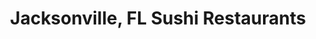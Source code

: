---
layout: city
title: Jacksonville, FL Sushi Restaurants
permalink: /florida/jacksonville/
stateAbbr: FL
stateName: Florida
cityName: Jacksonville
---